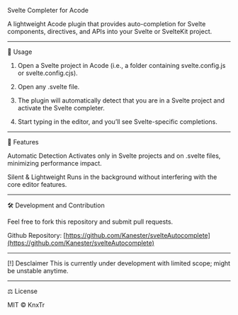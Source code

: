 Svelte Completer for Acode

A lightweight Acode plugin that provides auto-completion for Svelte components, directives, and APIs into your Svelte or SvelteKit project.

---

🚀 Usage

1. Open a Svelte project in Acode (i.e., a folder containing svelte.config.js or svelte.config.cjs).

2. Open any .svelte file.

3. The plugin will automatically detect that you are in a Svelte project and activate the Svelte completer.

4. Start typing in the editor, and you’ll see Svelte-specific completions.

---

🌟 Features

Automatic Detection
Activates only in Svelte projects and on .svelte files, minimizing performance impact.

Silent & Lightweight
Runs in the background without interfering with the core editor features.

---

🛠️ Development and Contribution

Feel free to fork this repository and submit pull requests.

Github Repository: [https://github.com/Kanester/svelteAutocomplete](https://github.com/Kanester/svelteAutocomplete)

---

[!] Desclaimer
This is currently under development with limited scope; might be unstable anytime.

---

⚖️ License

MIT © KnxTr
